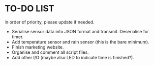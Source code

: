 # TO-DO LIST


In order of priority, please update if needed.


* Serialise sensor data into JSON format and transmit. Deserialise for timer.
* Add temperature sensor and rain sensor (this is the bare minimum).
* Finish marketing website.
* Organise and comment all script files.
* Add other I/O (maybe also LED to indicate time is finished?).
